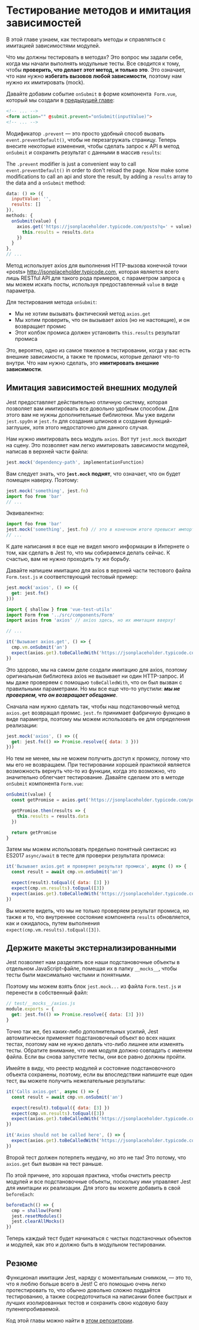 # Тестирование методов и имитация зависимостей

В этой главе узнаем, как тестировать методы и справляться с имитацией зависимостями модулей.

Что мы должны тестировать в методах? Это вопрос мы задали себе, когда мы начали выполнять модульные тесты. Все сводится к тому, чтобы **проверить, что делает этот метод, и только это**. Это означает, что нам нужно **избегать вызовов любой зависимости**, поэтому нам нужно их имитировать (mock).

Давайте добавим событие `onSubmit` в форме компонента` Form.vue`, который мы создали в [предыдущей главе](#chapter-5):

```html
<!-- ... -->
<form action="" @submit.prevent="onSubmit(inputValue)">
<!-- ... -->
```

Модификатор `.prevent` — это просто удобный способ вызвать `event.preventDefault()`, чтобы не перезагружать страницу. Теперь внесите некоторые изменения, чтобы сделать запрос к API в метод `onSubmit` и сохранить результат с данными в массив `results`:

The `.prevent` modifier is just a convenient way to call `event.preventDefault()` in order to don't reload the page. Now make some modifications to call an api and store the result, by adding a `results` array to the data and a `onSubmit` method:

```javascript
data: () => ({
  inputValue: '',
  results: []
}),
methods: {
  onSubmit(value) {
    axios.get('https://jsonplaceholder.typicode.com/posts?q=' + value).then(results => {
      this.results = results.data
    })
  }
},
// ...
```

Метод использует axios для выполнения HTTP-вызова конечной точки «posts» <http://jsonplaceholder.typicode.com>, которая является всего лишь RESTful API для такого рода примеров, с параметром запроса `q` мы можем искать посты, используя предоставленный `value` в виде параметра.

Для тестирования метода `onSubmit`:

- Мы не хотим вызывать фактический метод `axios.get`
- Мы хотим проверить, что он вызывает axios (но не настоящие), и он возвращает промис
- Этот колбэк промиса должен установить `this.results` результат промиса

Это, вероятно, одно из самое тяжелое в тестировании, когда у вас есть внешние зависимости, а также те промисы, которые делают что-то внутри. Что нам нужно сделать, это **имитировать внешние зависимости**.

## Имитация зависимостей внешних модулей

Jest предоставляет действительно отличную систему, которая позволяет вам имитировать все довольно удобным способом. Для этого вам не нужны дополнительные библиотеки. Мы уже видели `jest.spyOn` и `jest.fn` для создания шпионов и создания функций-заглушек, хотя этого недостаточно для данного случая.

Нам нужно имитировать весь модуль `axios`. Вот тут `jest.mock` выходит на сцену. Это позволяет нам легко имитировать зависимости модулей, написав в верхней части файла:

```javascript
jest.mock('dependency-path', implementationFunction)
```

Вам следует знать, что **`jest.mock` поднят**, что означает, что он будет помещен наверху. Поэтому:

```javascript
jest.mock('something', jest.fn)
import foo from 'bar'
// ...
```

Эквивалентно:

```javascript
import foo from 'bar'
jest.mock('something', jest.fn) // это в конечном итоге превысит импорт и все
// ...
```

К дате написания я все еще не видел много информации в Интернете о том, как сделать в Jest то, что мы собираемся делать сейчас. К счастью, вам не нужно проходить ту же борьбу.

Давайте напишем имитацию для axios в верхней части тестового файла `Form.test.js` и соответствующий тестовый пример:

```javascript
jest.mock('axios', () => ({
  get: jest.fn()
}))

import { shallow } from 'vue-test-utils'
import Form from '../src/components/Form'
import axios from 'axios' // axios здесь, но их имитация вверху!

// ...

it('Вызывает axios.get', () => {
  cmp.vm.onSubmit('an')
  expect(axios.get).toBeCalledWith('https://jsonplaceholder.typicode.com/posts?q=an')
})
```

Это здорово, мы на самом деле создали имитацию для axios, поэтому оригинальная библиотека axios не вызывает ни один HTTP-запрос. И мы даже проверяем с помощью `toBeCalledWith`, что он был вызван с правильными параметрами. Но мы все еще что-то упустили: **_мы не проверяем, что он возвращает обещание_**.

Сначала нам нужно сделать так, чтобы наш подстановочный метод `axios.get` возвращал промис. `jest.fn` принимает фабричную функцию в виде параметра, поэтому мы можем использовать ее для определения реализации:

```javascript
jest.mock('axios', () => ({
  get: jest.fn(() => Promise.resolve({ data: 3 }))
}))
```

Но тем не менее, мы не можем получить доступ к промису, потому что мы его не возвращаем. При тестировании хорошей практикой является возможность вернуть что-то из функции, когда это возможно, что значительно облегчает тестирование. Давайте сделаем это в методе `onSubmit` компонента `Form.vue`:

```javascript
onSubmit(value) {
  const getPromise = axios.get('https://jsonplaceholder.typicode.com/posts?q=' + value)

  getPromise.then(results => {
    this.results = results.data
  })

  return getPromise
}
```

Затем мы можем использовать предельно понятный синтаксис из ES2017 `async/await` в тесте для проверки результата промиса:

```javascript
it('Вызывает axios.get и проверяет результат промиса', async () => {
  const result = await cmp.vm.onSubmit('an')

  expect(result).toEqual({ data: [3] })
  expect(cmp.vm.results).toEqual([3])
  expect(axios.get).toBeCalledWith('https://jsonplaceholder.typicode.com/posts?q=an')
})
```

Вы можете видеть, что мы не только проверяем результат промиса, но также и то, что внутреннее состояние компонента `results` обновляется, как и ожидалось, путем выполнения `expect(cmp.vm.results).toEqual([3])`.

## Держите макеты экстернализированными

Jest позволяет нам разделять все наши подстановочные объекты в отдельном JavaScript-файле, помещая их в папку `__mocks__`, чтобы тесты были максимально чистыми и понятными.

Поэтому мы можем взять блок `jest.mock...` из файла `Form.test.js` и перенести в собственный файл:

```javascript
// test/__mocks__/axios.js
module.exports = {
  get: jest.fn(() => Promise.resolve({ data: [3] }))
}
```

Точно так же, без каких-либо дополнительных усилий, Jest автоматически применяет подстановочный объект во всех наших тестах, поэтому нам не нужно делать что-либо лишнее или изменять тесты. Обратите внимание, что имя модуля должно совпадать с именем файла. Если вы снова запустите тесты, они все равно должны пройти.

Имейте в виду, что реестр модулей и состояние подстановочного объекта сохранены, поэтому, если вы впоследствии напишите еще один тест, вы можете получить нежелательные результаты:

```javascript
it('Calls axios.get', async () => {
  const result = await cmp.vm.onSubmit('an')

  expect(result).toEqual({ data: [3] })
  expect(cmp.vm.results).toEqual([3])
  expect(axios.get).toBeCalledWith('https://jsonplaceholder.typicode.com/posts?q=an')
})

it('Axios should not be called here', () => {
  expect(axios.get).toBeCalledWith('https://jsonplaceholder.typicode.com/posts?q=an')
})
```

Второй тест должен потерпеть неудачу, но это не так! Это потому, что `axios.get` был вызван на тест раньше.

По этой причине, это хорошая практика, чтобы очистить реестр модулей и все подстановочные объекты, поскольку ими управляет Jest для имитации их реализации. Для этого вы можете добавить в свой `beforeEach`:

```javascript
beforeEach(() => {
  cmp = shallow(Form)
  jest.resetModules()
  jest.clearAllMocks()
})
```

Теперь каждый тест будет начинаться с чистых подстаночных объектов и модулей, как это и должно быть в модульном тестировании.

## Резюме

Функционал имитации Jest, наряду с моментальным снимком, — это то, что я люблю больше всего в Jest! С его помощью очень легко протестировать то, что обычно довольно сложно поддаётся тестированию, а также сосредоточиться на написании более быстрых и лучших изолированных тестов и сохранить свою кодовую базу пуленепробиваемой.

Код этой главы можно найти в [этом репозитории](https://github.com/alexjoverm/vue-testing-series/tree/Test-State-Computed-Properties-and-Methods-in-Vue-js-Components-with-Jest).